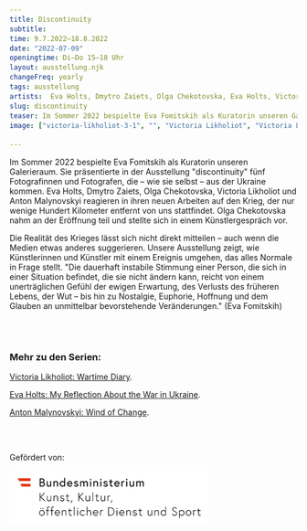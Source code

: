 ```yaml
---
title: Discontinuity
subtitle: 
time: 9.7.2022–18.8.2022
date: "2022-07-09"
openingtime: Di–Do 15–18 Uhr
layout: ausstellung.njk
changeFreq: yearly
tags: ausstellung
artists:  Eva Holts, Dmytro Zaiets, Olga Chekotovska, Eva Holts, Victoria Likholiot, Anton Malynovskyi
slug: discontinuity
teaser: Im Sommer 2022 bespielte Eva Fomitskih als Kuratorin unseren Galerieraum. Sie präsentierte in der Ausstellung "discontinuity" fünf Fotografinnen und Fotografen, die – wie sie selbst – aus der Ukraine kommen.
image: ["victoria-likholiot-3-1", "", "Victoria Likholiot", "Victoria Likholiot"]

---
```

Im Sommer 2022 bespielte Eva Fomitskih als Kuratorin unseren Galerieraum. Sie präsentierte in der Ausstellung "discontinuity" fünf Fotografinnen und Fotografen, die – wie sie selbst – aus der Ukraine kommen. Eva Holts, Dmytro Zaiets, Olga Chekotovska, Victoria Likholiot und Anton Malynovskyi reagieren in ihren neuen Arbeiten auf den Krieg, der nur wenige Hundert Kilometer entfernt von uns stattfindet. Olga Chekotovska nahm an der Eröffnung teil und stellte sich in einem Künstlergespräch vor. 

Die Realität des Krieges lässt sich nicht direkt mitteilen – auch wenn die Medien etwas anderes suggerieren. Unsere Ausstellung zeigt, wie Künstlerinnen und Künstler mit einem Ereignis umgehen, das alles Normale in Frage stellt. "Die dauerhaft instabile Stimmung einer Person, die sich in einer Situation befindet, die sie nicht ändern kann, reicht von einem unerträglichen Gefühl der ewigen Erwartung, des Verlusts des früheren Lebens, der Wut – bis hin zu Nostalgie, Euphorie, Hoffnung und dem Glauben an unmittelbar bevorstehende Veränderungen." (Eva Fomitskih)

<br/>
<br/>

### Mehr zu den Serien:


[Victoria Likholiot: Wartime Diary](/ausstellungen/discontinuity/wartime_diary/ "Text und Bildergalerie zum Projekt von Victoria Likholiot").

[Eva Holts: My Reflection About the War in Ukraine](/ausstellungen/discontinuity/my_reflection_about_the_war_in_ukraine/ "Text und Bildergalerie zum Projekt von Eva Holts").

[Anton Malynovskyi: Wind of Change](/ausstellungen/discontinuity/wind_of_change/ "Text und Bildergalerie zum Projekt von Anton Malynovskyi").



<br/>
<br/>

Gefördert von:<br/>

<img src="/assets/pics/BMKOES_Logo_srgb.png" alt="Logo des Bundesministeriums für Kunst, Kultur, öffentlichen Dienst und Sport" title="Logo des Bundesministeriums für Kunst, Kultur, öffentlichen Dienst und Sport" style="width: 350px"/>

